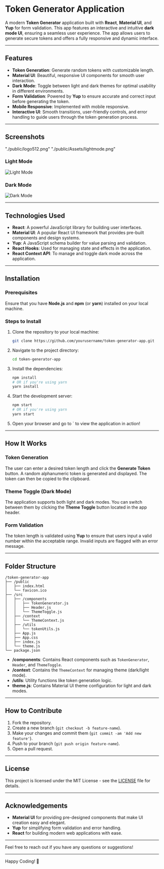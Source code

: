 # Token Generator Application

A modern **Token Generator** application built with **React**, **Material UI**, and **Yup** for form validation. This app features an interactive and intuitive **dark mode UI**, ensuring a seamless user experience. The app allows users to generate secure tokens and offers a fully responsive and dynamic interface.

---

## Features

- **Token Generation**: Generate random tokens with customizable length.
- **Material UI**: Beautiful, responsive UI components for smooth user interaction.
- **Dark Mode**: Toggle between light and dark themes for optimal usability in different environments.
- **Form Validation**: Powered by **Yup** to ensure accurate and correct input before generating the token.
- **Mobile Responsive**:  Implemented with mobile responsive.
- **Interactive UI**: Smooth transitions, user-friendly controls, and error handling to guide users through the token generation process.

---

## Screenshots
 "./public/logo512.png"
 "./public/Assets/lightmode.png"




### Light Mode
![Light Mode](link_to_screenshot_light_mode)

### Dark Mode
![Dark Mode](link_to_screenshot_dark_mode)

---

## Technologies Used

- **React**: A powerful JavaScript library for building user interfaces.
- **Material UI**: A popular React UI framework that provides pre-built components and design systems.
- **Yup**: A JavaScript schema builder for value parsing and validation.
- **React Hooks**: Used for managing state and effects in the application.
- **React Context API**: To manage and toggle dark mode across the application.

---

## Installation

### Prerequisites

Ensure that you have **Node.js** and **npm** (or **yarn**) installed on your local machine.

### Steps to Install

1. Clone the repository to your local machine:

   ```bash
   git clone https://github.com/yourusername/token-generator-app.git
   ```

2. Navigate to the project directory:

   ```bash
   cd token-generator-app
   ```

3. Install the dependencies:

   ```bash
   npm install
   # OR if you're using yarn
   yarn install
   ```

4. Start the development server:

   ```bash
   npm start
   # OR if you're using yarn
   yarn start
   ```

5. Open your browser and go to  ` to view the application in action!

---

## How It Works

### Token Generation

The user can enter a desired token length and click the **Generate Token** button. A random alphanumeric token is generated and displayed. The token can then be copied to the clipboard.

### Theme Toggle (Dark Mode)

The application supports both light and dark modes. You can switch between them by clicking the **Theme Toggle** button located in the app header.

### Form Validation

The token length is validated using **Yup** to ensure that users input a valid number within the acceptable range. Invalid inputs are flagged with an error message.

---

## Folder Structure

```
/token-generator-app
├── /public
│   ├── index.html
│   └── favicon.ico
├── /src
│   ├── /components
│   │   ├── TokenGenerator.js
│   │   ├── Header.js
│   │   └── ThemeToggle.js
│   ├── /context
│   │   └── ThemeContext.js
│   ├── /utils
│   │   └── tokenUtils.js
│   ├── App.js
│   ├── App.css
│   ├── index.js
│   └── theme.js
└── package.json
```

- **/components**: Contains React components such as `TokenGenerator`, `Header`, and `ThemeToggle`.
- **/context**: Contains the `ThemeContext` for managing theme (dark/light mode).
- **/utils**: Utility functions like token generation logic.
- **theme.js**: Contains Material UI theme configuration for light and dark modes.

---

## How to Contribute

1. Fork the repository.
2. Create a new branch (`git checkout -b feature-name`).
3. Make your changes and commit them (`git commit -am 'Add new feature'`).
4. Push to your branch (`git push origin feature-name`).
5. Open a pull request.

---

## License

This project is licensed under the MIT License - see the [LICENSE](LICENSE) file for details.

---

## Acknowledgements

- **Material UI** for providing pre-designed components that make UI creation easy and elegant.
- **Yup** for simplifying form validation and error handling.
- **React** for building modern web applications with ease.

---

Feel free to reach out if you have any questions or suggestions!

---

Happy Coding! 🚀